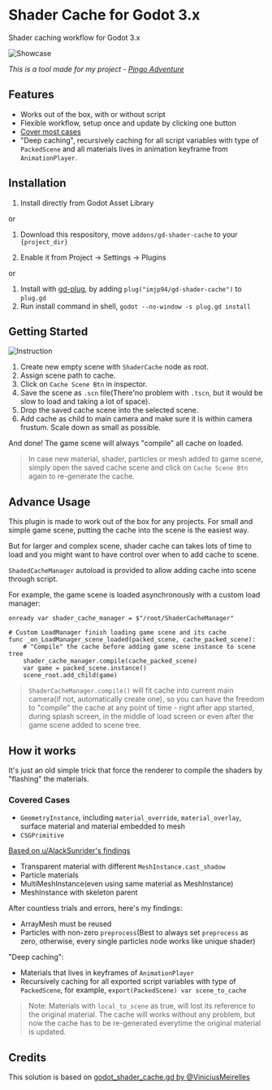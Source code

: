 # Shader Cache for Godot 3.x

Shader caching workflow for Godot 3.x

![Showcase](screenshots/gd-shader-cache-showcase.gif)

*This is a tool made for my project - [Pingo Adventure](https://s.team/a/2015830)*

## Features

- Works out of the box, with or without script
- Flexible workflow, setup once and update by clicking one button
- [Cover most cases](#covered-cases)
- "Deep caching", recursively caching for all script variables with type of `PackedScene` and all materials lives in animation keyframe from `AnimationPlayer`.

## Installation

1. Install directly from Godot Asset Library

or

1. Download this respository, move `addons/gd-shader-cache` to your `{project_dir}`

2. Enable it from Project -> Settings -> Plugins

or

1. Install with [gd-plug](https://github.com/imjp94/gd-plug), by adding `plug("imjp94/gd-shader-cache")` to `plug.gd`
2. Run install command in shell, `godot --no-window -s plug.gd install `

## Getting Started

![Instruction](screenshots/gd-shader-cache-instruction.gif)

1. Create new empty scene with `ShaderCache` node as root.
2. Assign scene path to cache.
3. Click on `Cache Scene Btn` in inspector.
4. Save the scene as `.scn` file(There'no problem with `.tscn`, but it would be slow to load and taking a lot of space).
5. Drop the saved cache scene into the selected scene.
6. Add cache as child to main camera and make sure it is within camera frustum. Scale down as small as possible.

And done! The game scene will always "compile" all cache on loaded.

> In case new material, shader, particles or mesh added to game scene, simply open the saved cache scene and click on `Cache Scene Btn` again to re-generate the cache.

## Advance Usage

This plugin is made to work out of the box for any projects. For small and simple game scene, putting the cache into the scene is the easiest way.

But for larger and complex scene, shader cache can takes lots of time to load and you might want to have control over when to add cache to scene.

`ShadedCacheManager` autoload is provided to allow adding cache into scene through script.

For example, the game scene is loaded asynchronously with a custom load manager:

```gdscript
onready var shader_cache_manager = $"/root/ShaderCacheManager"

# Custom LoadManager finish loading game scene and its cache
func _on_LoadManager_scene_loaded(packed_scene, cache_packed_scene):
    # "Compile" the cache before adding game scene instance to scene tree
    shader_cache_manager.compile(cache_packed_scene) 
    var game = packed_scene.instance()
    scene_root.add_child(game)
```

> `ShaderCacheManager.compile()` will fit cache into current main camera(if not, automatically create one), so you can have the freedom to "compile" the cache at any point of time - right after app started, during splash screen, in the middle of load screen or even after the game scene added to scene tree.

## How it works

It's just an old simple trick that force the renderer to compile the shaders by "flashing" the materials.

### Covered Cases

- `GeometryInstance`, including `material_override`, `material_overlay`, surface material and material embedded to mesh
- `CSGPrimitive`

[Based on u/AlackSunrider's findings](https://www.reddit.com/r/godot/comments/osx0f6/my_very_comprehensive_shader_cache_solution/)

- Transparent material with different `MeshInstance.cast_shadow`
- Particle materials
- MultiMeshInstance(even using same material as MeshInstance)
- MeshInstance with skeleton parent

After countless trials and errors, here's my findings:

- ArrayMesh must be reused
- Particles with non-zero `preprocess`(Best to always set `preprocess` as zero, otherwise, every single particles node works like unique shader)

"Deep caching":

- Materials that lives in keyframes of `AnimationPlayer`
- Recursively caching for all exported script variables with type of `PackedScene`, for example, `export(PackedScene) var scene_to_cache`

> Note: Materials with `local_to_scene` as true, will lost its reference to the original material. The cache will works without any problem, but now the cache has to be re-generated everytime the original material is updated.

## Credits

This solution is based on [godot_shader_cache.gd by @ViniciusMeirelles](https://gist.github.com/ViniciusMeirelles/7ef55b9bfec7f3b5e3448b1a7a63b5ef)
